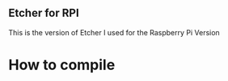 ## Etcher for RPI
This is the version of Etcher I used for the Raspberry Pi Version



# How to compile
